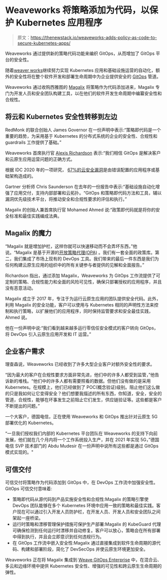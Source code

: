 # Weaveworks 将策略添加为代码，以保护 Kubernetes 应用程序

> 原文：<https://thenewstack.io/weaveworks-adds-policy-as-code-to-secure-kubernetes-apps/>

Weaveworks 通过提供新的策略代码功能来编织 GitOps，从而增加了 GitOps 平台的安全性。

随着[weaver works](https://www.weave.works/)继续努力实现 Kubernetes 应用和基础设施运营的自动化，额外的安全性将在整个软件开发和部署生命周期中为企业提供安全的 [GitOps](https://thenewstack.io/what-is-gitops-and-why-it-might-be-the-next-big-thing-for-devops/) 管道。

Weaveworks 通过收购西雅图的 [Magalix](https://www.magalix.com/) 将策略作为代码添加进来，Magalix 专门为开发人员和安全团队构建工具，以在他们的软件开发生命周期中编纂安全性和合规性。

## 将云和 Kubernetes 安全性转移到左边

RedMonk 的联合创始人 James Governor 在一份声明中表示:“策略即代码是一个重要的趋势，为采用基于 Kubernetes 的分布式系统的企业的安全性、合规性和 guardrails 工作提供了基础。”

Weaveworks 首席执行官 [Alexis Richardson](https://www.linkedin.com/in/richardsonalexis/?originalSubdomain=uk) 表示:“我们相信 GitOps 是解决客户和云原生应用运营问题的正确方式。

根据 IDC 2020 年的一项研究， [67%的云安全漏洞](https://www.idevnews.com/stories/7376/IDC-Study-Finds-Cloud-Data-Breaches-Impact-80-of-CISOs)是由错误配置的应用程序或基础架构造成的。

Gartner 分析师 Chris Saunderson 在去年的一份报告中表示:“基础设施自动化增强了应用交付，支持内部部署和云拓扑。“GitOps 和策略即代码方法和工具，辅以漏洞优先级技术平台，将推动安全和合规性要求的评估和执行。”

Magalix 的创始人兼首席执行官 Mohamed Ahmed 说:“政策即代码就是将你的安全标准和最佳实践编成法典。

## Magalix 的魔力

“Magalix 就是增加护栏，这样你就可以快速移动而不会弄坏东西，”他说。“Magalix 是基于开源的[开放策略代理(OPA)](https://www.openpolicyagent.org/) 。我们有一套全面的政策库。第二，我们集成了市场上现有的 DevOps 工具。我们带来的最后一件东西是我们为任何构建云原生应用的组织中的所有关键参与者提供的见解和全面报告。”

Richardson 指出，通过添加 Magalix，Weaveworks 为 GitOps 工作流提供了可定制的策略、合规性能力和全面的风险可见性，确保只部署授权的应用程序，并且没有恶意活动。

Magalix 成立于 2017 年，专注于为运行云原生应用的团队提供安全代码。此外，利用 Magalix 的安全功能，客户可以使用与 Kubernetes 相同的声明性方法来控制和执行策略，以扩展他们的应用程序，同时保持监管要求和安全最佳实践，Ahmed 说。

他在一份声明中说:“我们看到越来越多运行零信任安全模式的客户转向 GitOps，将 DevOps 引入云原生应用开发和 IT 运营。”

## 企业客户需求

理查森说，Weaveworks 已经收到了许多大型企业客户对额外安全性的要求。

“因为最大的客户在合规性要求方面非常先进，他们中的许多人都受到监管，”他告诉新的堆栈。“他们中的许多人都有需要照看的数据。但他们没有做的是采用 Kubernetes。在规模上，他们已经做到了 POC(概念验证)级别。阻止他们这么做的只是我如何让它变得安全？他们想要我描述的所有东西，你知道，安全，安全的管道，合规性，能够在坏事发生之前阻止它们发生，供应链验证等。这些都是客户不断提出的问题。”

一个大客户，德国电信，正在使用 Weaveworks 和 GitOps 推出针对云原生 5G 部署优化的 Kubernetes。

“一旦我们授权我们内部的 Kubernetes 平台团队在 Weaveworks 的支持下向前发展，他们就在几个月内将一个工作系统投入生产，并在 2021 年实现 5G，”德国电信 SVP 技术部门的 Abdu Mudesir 在一份声明中说所有这些都是通过 GitOps 模式实现的。"

## 可信交付

可信交付将策略作为代码添加到 GitOps 中，在 DevOps 工作流中加强安全性。GitOps 可信交付意味着:

*   策略即代码从源代码到产品实施安全性和合规性:Magalix 的策略引擎使 DevOps 团队能够在多个 Kubernetes 环境中应用一致的策略和最佳实践。客户现在可以通过引入开发人员防护栏，在开发人员、开发人员和安全团队之间架起一座桥梁。
*   运行时策略和漂移管理保护措施可保护生产部署:Magalix 的 KubeGuard 代理可确保检测到任何运行时漂移并自动修复。客户可以放心，策略会在所有部署中得到执行，并且会立即意识到任何违规行为。
*   在 GitOps 工作流中嵌入安全性:Magalix 通过直接集成到软件生命周期的源代码、构建和部署阶段，简化了 DevSecOps 并使云原生环境更加安全。

Weaveworks 正在将 Magalix 集成到 [Weave GitOps Enterprise](https://www.weave.works/product/gitops-enterprise/) 中，在混合云、多云和边缘环境中提供 Kubernetes 安全性、增强的可见性和跨云原生生命周期的弹性。

<svg xmlns:xlink="http://www.w3.org/1999/xlink" viewBox="0 0 68 31" version="1.1"><title>Group</title> <desc>Created with Sketch.</desc></svg>